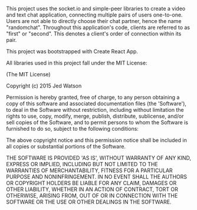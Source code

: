 This project uses the socket.io and simple-peer libraries to create a video and text chat application, connecting multiple pairs of users one-to-one. Users are not able to directly choose their chat partner, hence the name "randomchat". Throughout this application's code, clients are referred to as "first" or "second". This denotes a client's order of connection within its pair.

This project was bootstrapped with Create React App.

All libraries used in this project fall under the MIT License:

(The MIT License)

Copyright (c) 2015 Jed Watson

Permission is hereby granted, free of charge, to any person obtaining a copy of this software and associated documentation files (the 'Software'), to deal in the Software without restriction, including without limitation the rights to use, copy, modify, merge, publish, distribute, sublicense, and/or sell copies of the Software, and to permit persons to whom the Software is furnished to do so, subject to the following conditions:

The above copyright notice and this permission notice shall be included in all copies or substantial portions of the Software.

THE SOFTWARE IS PROVIDED 'AS IS', WITHOUT WARRANTY OF ANY KIND, EXPRESS OR IMPLIED, INCLUDING BUT NOT LIMITED TO THE WARRANTIES OF MERCHANTABILITY, FITNESS FOR A PARTICULAR PURPOSE AND NONINFRINGEMENT. IN NO EVENT SHALL THE AUTHORS OR COPYRIGHT HOLDERS BE LIABLE FOR ANY CLAIM, DAMAGES OR OTHER LIABILITY, WHETHER IN AN ACTION OF CONTRACT, TORT OR OTHERWISE, ARISING FROM, OUT OF OR IN CONNECTION WITH THE SOFTWARE OR THE USE OR OTHER DEALINGS IN THE SOFTWARE.

